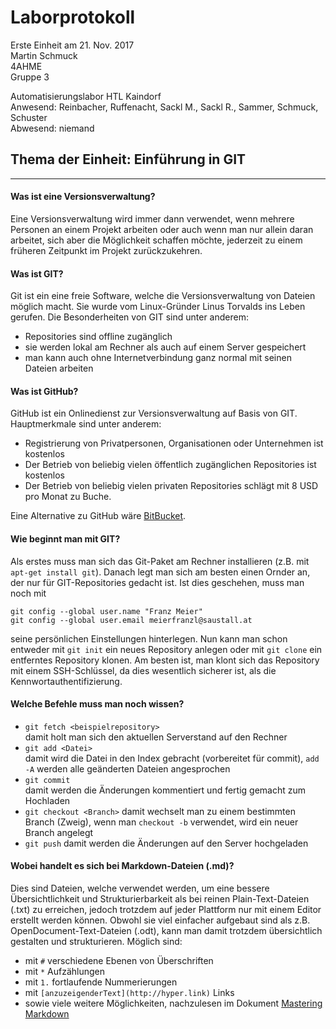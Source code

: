 # Laborprotokoll  
Erste Einheit am 21. Nov. 2017  
Martin Schmuck  
4AHME  
Gruppe 3

Automatisierungslabor HTL Kaindorf  
Anwesend: Reinbacher, Ruffenacht, Sackl M., Sackl R., Sammer, Schmuck, Schuster  
Abwesend: niemand  

## Thema der Einheit: Einführung in GIT
___________________
  
#### Was ist eine Versionsverwaltung?  
Eine Versionsverwaltung wird immer dann verwendet, wenn mehrere Personen an einem Projekt arbeiten oder auch wenn man nur allein daran arbeitet, sich aber die Möglichkeit schaffen möchte, jederzeit zu einem früheren Zeitpunkt im Projekt zurückzukehren.

#### Was ist GIT?
Git ist ein eine freie Software, welche die Versionsverwaltung von Dateien möglich macht. Sie wurde vom Linux-Gründer Linus Torvalds ins Leben gerufen. Die Besonderheiten von GIT sind unter anderem:
* Repositories sind offline zugänglich
* sie werden lokal am Rechner als auch auf einem Server gespeichert
* man kann auch ohne Internetverbindung ganz normal mit seinen Dateien arbeiten  

#### Was ist GitHub?  
GitHub ist ein Onlinedienst zur Versionsverwaltung auf Basis von GIT. Hauptmerkmale sind unter anderem:
* Registrierung von Privatpersonen, Organisationen oder Unternehmen ist kostenlos
* Der Betrieb von beliebig vielen öffentlich zugänglichen Repositories ist kostenlos
* Der Betrieb von beliebig vielen privaten Repositories schlägt mit 8 USD pro Monat zu Buche.    

Eine Alternative zu GitHub wäre [BitBucket](https://bitbucket.org/).

#### Wie beginnt man mit GIT?  
Als erstes muss man sich das Git-Paket am Rechner installieren (z.B. mit `apt-get install git`). Danach legt man sich am besten einen Ornder an, der nur für GIT-Repositories gedacht ist. Ist dies geschehen, muss man noch mit   

`git config --global user.name "Franz Meier"`   
`git config --global user.email meierfranzl@saustall.at`

seine persönlichen Einstellungen hinterlegen. Nun kann man schon entweder mit `git init` ein neues Repository anlegen oder mit `git clone` ein entferntes Repository klonen. Am besten ist, man klont sich das Repository mit einem SSH-Schlüssel, da dies wesentlich sicherer ist, als die Kennwortauthentifizierung. 

#### Welche Befehle muss man noch wissen?  
* `git fetch <beispielrepository>`  
  damit holt man sich den aktuellen Serverstand auf den Rechner
* `git add <Datei>`  
  damit wird die Datei in den Index gebracht (vorbereitet für commit), `add -A` werden alle geänderten Dateien angesprochen
* `git commit`  
  damit werden die Änderungen kommentiert und fertig gemacht zum Hochladen 
* `git checkout <Branch>`
  damit wechselt man zu einem bestimmten Branch (Zweig), wenn man `checkout -b` verwendet, wird ein neuer Branch angelegt
* `git push`
  damit werden die Änderungen auf den Server hochgeladen
  
 #### Wobei handelt es sich bei Markdown-Dateien (.md)?
 Dies sind Dateien, welche verwendet werden, um eine bessere Übersichtlichkeit und Strukturierbarkeit als bei reinen Plain-Text-Dateien (.txt) zu erreichen, jedoch trotzdem auf jeder Plattform nur mit einem Editor erstellt werden können. Obwohl sie viel einfacher aufgebaut sind als z.B. OpenDocument-Text-Dateien (.odt), kann man damit trotzdem übersichtlich gestalten und strukturieren. 
 Möglich sind:  
 * mit `#` verschiedene Ebenen von Überschriften  
* mit `*` Aufzählungen  
 * mit `1.` fortlaufende Nummerierungen
 * mit `[anzuzeigenderText](http://hyper.link)` Links
 * sowie viele weitere Möglichkeiten, nachzulesen im Dokument [Mastering Markdown](https://guides.github.com/features/mastering-markdown/)
 

